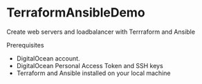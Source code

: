 # TerraformAnsibleDemo
Create web servers and loadbalancer with Terrraform and Ansible

Prerequisites
- DigitalOcean account. 
- DigitalOcean Personal Access Token and SSH keys
- Terraform and Ansible installed on your local machine
